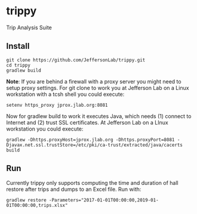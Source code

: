 # trippy
Trip Analysis Suite

## Install
```
git clone https://github.com/JeffersonLab/trippy.git
cd trippy
gradlew build
```

__Note__: If you are behind a firewall with a proxy server you might need to setup proxy settings.  For git clone to work you at Jefferson Lab on a Linux workstation with a tcsh shell you could execute:

```
setenv https_proxy jprox.jlab.org:8081
```

Now for gradlew build to work it executes Java, which needs (1) connect to Internet and (2) trust SSL certificates.  At Jefferson Lab on a LInux workstation you could execute:

```
gradlew -Dhttps.proxyHost=jprox.jlab.org -Dhttps.proxyPort=8081 -Djavax.net.ssl.trustStore=/etc/pki/ca-trust/extracted/java/cacerts build
```

## Run

Currently trippy only supports computing the time and duration of hall restore after trips and dumps to an Excel file.   Run with:

```
gradlew restore -Parameters="2017-01-01T00:00:00,2019-01-01T00:00:00,trips.xlsx"
```
